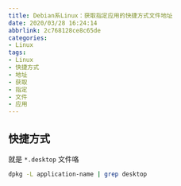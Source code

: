```yaml
---
title: Debian系Linux：获取指定应用的快捷方式文件地址
date: 2020/03/28 16:24:14
abbrlink: 2c768128ce8c65de
categories:
- Linux
tags:
- Linux
- 快捷方式
- 地址
- 获取
- 指定
- 文件
- 应用
---
```

## 快捷方式
就是 `*.desktop` 文件咯

```bash
dpkg -L application-name | grep desktop                   
```
